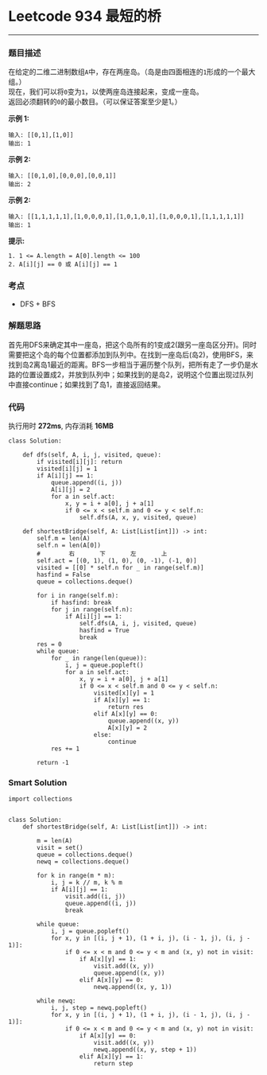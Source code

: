 # Leetcode 934 最短的桥
***
### 题目描述
在给定的二维二进制数组`A`中，存在两座岛。（岛是由四面相连的`1`形成的一个最大组。）  
现在，我们可以将`0`变为`1`，以使两座岛连接起来，变成一座岛。  
返回必须翻转的`0`的最小数目。（可以保证答案至少是1。）


**示例 1:**   
	
	输入: [[0,1],[1,0]]
	输出: 1
	
	   	 
**示例 2:**   
	
	输入: [[0,1,0],[0,0,0],[0,0,1]]
	输出: 2

**示例 2:**   
	
	输入: [[1,1,1,1,1],[1,0,0,0,1],[1,0,1,0,1],[1,0,0,0,1],[1,1,1,1,1]]
	输出: 1
	
**提示:**   
	
	1. 1 <= A.length = A[0].length <= 100
	2. A[i][j] == 0 或 A[i][j] == 1
	


### 考点

* DFS + BFS

### 解题思路

首先用DFS来确定其中一座岛，把这个岛所有的1变成2(跟另一座岛区分开)。同时需要把这个岛的每个位置都添加到队列中。在找到一座岛后(岛2)，使用BFS，来找到岛2离岛1最近的距离。BFS一步相当于遍历整个队列，把所有走了一步仍是水路的位置设置成2，并放到队列中；如果找到的是岛2，说明这个位置出现过队列中直接continue；如果找到了岛1，直接返回结果。

### 代码  
执行用时 **272ms**, 内存消耗 **16MB**

```
class Solution:

    def dfs(self, A, i, j, visited, queue):
        if visited[i][j]: return
        visited[i][j] = 1
        if A[i][j] == 1:
            queue.append((i, j))
            A[i][j] = 2
            for a in self.act:
                x, y = i + a[0], j + a[1]
                if 0 <= x < self.m and 0 <= y < self.n:
                    self.dfs(A, x, y, visited, queue)

    def shortestBridge(self, A: List[List[int]]) -> int:
        self.m = len(A)
        self.n = len(A[0])
        #        右       下       左       上
        self.act = [(0, 1), (1, 0), (0, -1), (-1, 0)]
        visited = [[0] * self.n for _ in range(self.m)]
        hasfind = False
        queue = collections.deque()

        for i in range(self.m):
            if hasfind: break
            for j in range(self.n):
                if A[i][j] == 1:
                    self.dfs(A, i, j, visited, queue)
                    hasfind = True
                    break
        res = 0
        while queue:
            for _ in range(len(queue)):
                i, j = queue.popleft()
                for a in self.act:
                    x, y = i + a[0], j + a[1]
                    if 0 <= x < self.m and 0 <= y < self.n:
                        visited[x][y] = 1
                        if A[x][y] == 1:
                            return res
                        elif A[x][y] == 0:
                            queue.append((x, y))
                            A[x][y] = 2
                        else:
                            continue
            res += 1

        return -1
```

### Smart Solution

```
import collections


class Solution:
    def shortestBridge(self, A: List[List[int]]) -> int:

        m = len(A)
        visit = set()
        queue = collections.deque()
        newq = collections.deque()

        for k in range(m * m):
            i, j = k // m, k % m
            if A[i][j] == 1:
                visit.add((i, j))
                queue.append((i, j))
                break

        while queue:
            i, j = queue.popleft()
            for x, y in [(i, j + 1), (1 + i, j), (i - 1, j), (i, j - 1)]:
                if 0 <= x < m and 0 <= y < m and (x, y) not in visit:
                    if A[x][y] == 1:
                        visit.add((x, y))
                        queue.append((x, y))
                    elif A[x][y] == 0:
                        newq.append((x, y, 1))

        while newq:
            i, j, step = newq.popleft()
            for x, y in [(i, j + 1), (1 + i, j), (i - 1, j), (i, j - 1)]:
                if 0 <= x < m and 0 <= y < m and (x, y) not in visit:
                    if A[x][y] == 0:
                        visit.add((x, y))
                        newq.append((x, y, step + 1))
                    elif A[x][y] == 1:
                        return step
```


	
